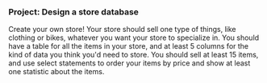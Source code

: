 ### Project: Design a store database

Create your own store! Your store should sell one type of things, like clothing or bikes, whatever you want your store to specialize in. You should have a table for all the items in your store, and at least 5 columns for the kind of data you think you'd need to store. You should sell at least 15 items, and use select statements to order your items by price and show at least one statistic about the items.